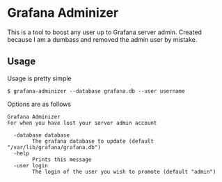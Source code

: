 # Grafana Adminizer

This is a tool to boost any user up to Grafana server admin. Created because I am a dumbass and removed the admin user by mistake.

## Usage

Usage is pretty simple

```
$ grafana-adminizer --database grafana.db --user username
```

Options are as follows

```
Grafana Adminizer
For when you have lost your server admin account

  -database database
        The grafana database to update (default "/var/lib/grafana/grafana.db")
  -help
        Prints this message
  -user login
        The login of the user you wish to promote (default "admin")
```